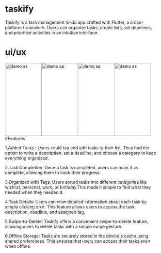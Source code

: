 # taskify
Taskify is a task management to-do app crafted with Flutter, a cross-platform framework. Users can organize tasks, create lists, set deadlines, and prioritize activities in an intuitive interface.
# ui/ux
<div style="display: flex;,gap:"10px";>
    <img src="https://github.com/Pritam08pb/taskify/assets/99427618/1f4c60cb-a3fb-4bb4-b2c1-911a45e6704e" alt="demo ss" width="120" height="240">
    <img src="https://github.com/Pritam08pb/taskify/assets/99427618/1349db28-8052-4f43-a7a7-df2efe89307a" alt="demo ss" width="120" height="240">
     <img src="https://github.com/Pritam08pb/taskify/assets/99427618/a398c4ec-f02b-4f5e-a740-475bf0dbe172" alt="demo ss" width="120" height="240">
     <img src="https://github.com/Pritam08pb/taskify/assets/99427618/a1f779bc-6ed5-470a-a8e4-44adcf4921c1" alt="demo ss" width="120" height="240">
    

    
</div>
#Features

1.Added Tasks : Users could tap and add tasks to their list. They had the option to write a description, set a deadline, and choose a category to keep everything organized.

2.Task Completion: Once a task is completed, users can mark it as complete, allowing them to track their progress.

3.Organized with Tags: Users sorted tasks into different categories like wishlist, personal, work, or birthday.This made it simple to find what they needed when they needed it.

4.Task Details: Users can view detailed information about each task by simply clicking on it. This feature allows users to access the task description, deadline, and assigned tag.

5.Swipe-to-Delete: Taskify offers a convenient swipe-to-delete feature, allowing users to delete tasks with a simple swipe gesture.

6.Offline Storage: Tasks are securely stored in the device's cache using shared preferences. This ensures that users can access their tasks even when offline. 

           
